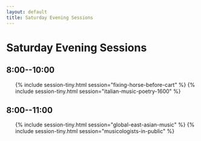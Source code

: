 ```yaml
---
layout: default
title: Saturday Evening Sessions
---
```


# Saturday Evening Sessions

## 8:00--10:00

<ul>
{% include session-tiny.html session="fixing-horse-before-cart" %}
{% include session-tiny.html session="italian-music-poetry-1600" %}
</ul>

## 8:00--11:00

<ul>
{% include session-tiny.html session="global-east-asian-music" %}
{% include session-tiny.html session="musicologists-in-public" %}
</ul>
